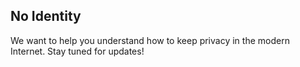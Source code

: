 ## No Identity

We want to help you understand how to keep privacy in the modern Internet. Stay tuned for updates!
